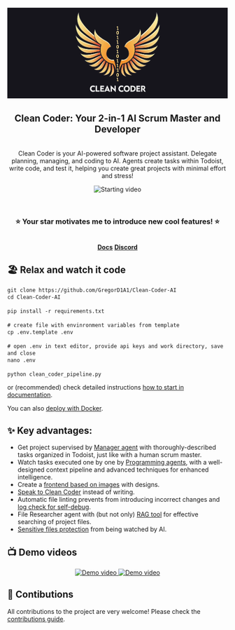 ![Logo](./assets/logo_wide_2.png)
<div align="center">
<h2>Clean Coder: Your 2-in-1 AI Scrum Master and Developer</h2>
<br>
Clean Coder is your AI-powered software project assistant. Delegate planning, managing, and coding to AI. Agents create tasks within Todoist, write code, and test it, helping you create great projects with minimal effort and stress!
<br>
<p align="center">
  <img
    src="/assets/starting_video.gif"
    alt="Starting video"
  >
</p>
<br>
<h3>⭐️ Your star motivates me to introduce new cool features! ⭐️</h3>  
<br>
<td align="center">
<a href="https://clean-coder.dev/" target="_blank"><strong>Docs</strong></a>
<a href="https://discord.gg/8gat7Pv7QJ" target="_blank"><strong>Discord</strong></a>
</td>
</div>

## 🏖️ Relax and watch it code

```
git clone https://github.com/GregorD1A1/Clean-Coder-AI
cd Clean-Coder-AI

pip install -r requirements.txt

# create file with envinronment variables from template
cp .env.template .env

# open .env in text editor, provide api keys and work directory, save and close
nano .env

python clean_coder_pipeline.py
```
or (recommended) check detailed instructions [how to start in documentation](https://clean-coder.dev/quick_start/programmer_pipeline/).

You can also [deploy with Docker](https://clean-coder.dev/quick_start/run_with_docker/).


## ✨ Key advantages:

- Get project supervised by [Manager agent](https://clean-coder.dev/quick_start/manager/) with thoroughly-described tasks organized in Todoist, just like with a human scrum master.
- Watch tasks executed one by one by [Programming agents](https://clean-coder.dev/quick_start/programmer_pipeline/), with a well-designed context pipeline and advanced techniques for enhanced intelligence.
- Create a [frontend based on images](https://clean-coder.dev/features/working_with_images/) with designs.
- [Speak to Clean Coder](https://clean-coder.dev/features/talk_to_cc/) instead of writing.
- Automatic file linting prevents from introducing incorrect changes and [log check for self-debug](https://clean-coder.dev/advanced_features_installation/logs_check/).
- File Researcher agent with (but not only) [RAG tool](https://clean-coder.dev/advanced_features_installation/similarity_search_for_researcher/) for effective searching of project files.
- [Sensitive files protection](https://clean-coder.dev/features/sensitive_file_protection/) from being watched by AI.

## 📺 Demo videos

<div align="center">
<a href="https://youtu.be/LLiABw4gY_w" title="Greg's Tech video">
  <img src="https://img.youtube.com/vi/LLiABw4gY_w/maxresdefault.jpg" width="600" alt="Demo video">
</a>

<a href="https://youtu.be/d5qbX-v4qwM" title="Planes video">
  <img src="https://img.youtube.com/vi/d5qbX-v4qwM/maxresdefault.jpg" width="600" alt="Demo video">
</a>
</div>

## 🌱 Contibutions

All contributions to the project are very welcome! Please check the [contributions guide](https://clean-coder.dev/community/contributions_guide/).
